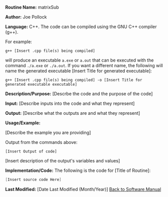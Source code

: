 **Routine Name:** matrixSub  

**Author:** Joe Pollock  

**Language:** C++. The code can be compiled using the GNU C++ compiler (g++).  

For example:  
```
g++ [Insert .cpp file(s) being compiled]
```

will produce an executable `a.exe` or `a.out` that can be executed with the command `./a.exe` or `./a.out`. If you want a different name, the following will name the
generated executable [Insert Title for generated executable]:  
```
g++ [Insert .cpp file(s) being compiled] -o [Insert Title for generated executable executable]
```

**Description/Purpose:** [Descrbe the code and the purpose of the code]  

**Input:** [Describe inputs into the code and what they represent]  

**Output:** [Describe what the outputs are and what they represent]  

**Usage/Example:**  

[Describe the example you are providing]  

Output from the commands above:  
```
[Insert Output of code]
```

[Insert description of the output's variables and values]  

**Implementation/Code:** The following is the code for [Title of Routine]:  
```C++
[Insert source code Here]
```

**Last Modified:** [Date Last Modified (Month/Year)]
[Back to Software Manual](https://github.com/jpoll962/math4610/blob/master/hw_toc/SoftwareManual/SoftwareManual_toc.md)